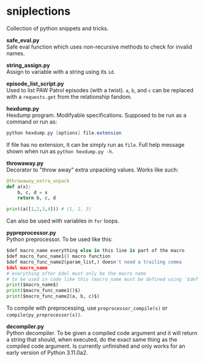 # sniplections
Collection of python snippets and tricks.


**safe_eval.py**<br/>
Safe eval function which uses non-recursive methods to check for invalid names.

**string_assign.py**<br/>
Assign to variable with a string using its `id`.

**episode_list_script.py**<br/>
Used to list PAW Patrol episodes (with a twist). `a`, `b`, and `c` can be replaced with a `requests.get` from the relationship fandom.

**hexdump.py**<br/>
Hexdump program. Modifyable specifications. Supposed to be run as a command or run as:
```powershell
python hexdump.py [options] file.extension
```
If file has no extension, it can be simply run as `file`. Full help message shown when run as `python hexdump.py -h`.

**throwaway.py**<br/>
Decorator to "throw away" extra unpacking values. Works like such:
```py
@throwaway_extra_unpack
def a(x):
    b, c, d = x
    return b, c, d

print(a([1,2,3,4])) # (1, 2, 3)
```
Can also be used with variables in `for` loops.

**pypreprocessor.py**<br/>
Python preprocessor. To be used like this:
```py
$def macro_name everything else in this line is part of the macro
$def macro_func_name1() macro function
$def macro_func_name2(param_list,) doesn't need a trailing comma
$del macro_name
# everything after $del must only be the macro name
# to be used in code like this (macro_name must be defined using `$def`) (is not just limited to print()):
print($macro_name$)
print($macro_func_name1()$)
print($macro_func_name2(a, b, c)$)
```
To compile with preprocessing, use `preprocessor_compile(s)` or `compile(py_preprocessor(s))`.

**decompiler.py**<br/>
Python decompiler. To be given a compiled code argument and it will return a string that should, when executed, do the exact same thing as the compiled code argument. Is currently unfinished and only works for an early version of Python 3.11.0a2.
